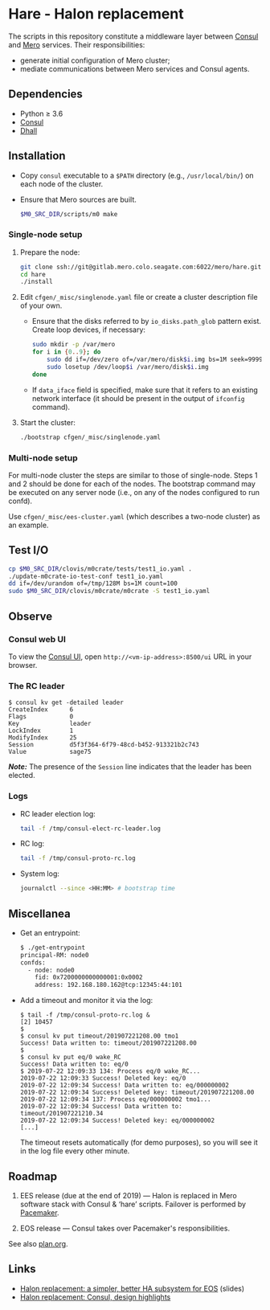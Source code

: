 # Hare - Halon replacement

The scripts in this repository constitute a middleware layer between [Consul](https://www.consul.io/) and [Mero](http://gitlab.mero.colo.seagate.com/mero/mero) services.  Their responsibilities:

- generate initial configuration of Mero cluster;
- mediate communications between Mero services and Consul agents.

## Dependencies

* Python &geq; 3.6
* [Consul](https://www.consul.io/downloads.html)
* [Dhall](https://github.com/dhall-lang/dhall-lang/wiki/Getting-started%3A-Generate-JSON-or-YAML#linux)

## Installation

* Copy `consul` executable to a `$PATH` directory (e.g.,
  `/usr/local/bin/`) on each node of the cluster.

* Ensure that Mero sources are built.
  ```sh
  $M0_SRC_DIR/scripts/m0 make
  ```
  <!-- XXX TODO: Hare should be able to work with Mero installed from rpm. -->

### Single-node setup

1. Prepare the node:
   ```sh
   git clone ssh://git@gitlab.mero.colo.seagate.com:6022/mero/hare.git
   cd hare
   ./install
   ```

2. Edit `cfgen/_misc/singlenode.yaml` file or create a cluster description
   file of your own.

   * Ensure that the disks referred to by `io_disks.path_glob` pattern
     exist.  Create loop devices, if necessary:
     ```bash
     sudo mkdir -p /var/mero
     for i in {0..9}; do
         sudo dd if=/dev/zero of=/var/mero/disk$i.img bs=1M seek=9999 count=1
         sudo losetup /dev/loop$i /var/mero/disk$i.img
     done
     ```

   * If `data_iface` field is specified, make sure that it refers to
     an existing network interface (it should be present in the output
     of `ifconfig` command).

3. Start the cluster:
   ```sh
   ./bootstrap cfgen/_misc/singlenode.yaml
   ```

### Multi-node setup

For multi-node cluster the steps are similar to those of single-node.
Steps 1 and 2 should be done for each of the nodes.  The bootstrap
command may be executed on any server node (i.e., on any of the nodes
configured to run confd).

Use `cfgen/_misc/ees-cluster.yaml` (which describes a two-node cluster)
as an example.

## Test I/O

```sh
cp $M0_SRC_DIR/clovis/m0crate/tests/test1_io.yaml .
./update-m0crate-io-test-conf test1_io.yaml
dd if=/dev/urandom of=/tmp/128M bs=1M count=100
sudo $M0_SRC_DIR/clovis/m0crate/m0crate -S test1_io.yaml
```

## Observe

### Consul web UI

To view the [Consul UI](https://learn.hashicorp.com/consul/getting-started/ui#set-up-access-to-the-ui),
open `http://<vm-ip-address>:8500/ui` URL in your browser.

### The RC leader

```
$ consul kv get -detailed leader
CreateIndex      6
Flags            0
Key              leader
LockIndex        1
ModifyIndex      25
Session          d5f3f364-6f79-48cd-b452-913321b2c743
Value            sage75
```

***Note:*** The presence of the `Session` line indicates that the leader
has been elected.

### Logs

* RC leader election log:
  ```sh
  tail -f /tmp/consul-elect-rc-leader.log
  ```

* RC log:
  ```sh
  tail -f /tmp/consul-proto-rc.log
  ```

* System log:
  ```sh
  journalctl --since <HH:MM> # bootstrap time
  ```

## Miscellanea

* Get an entrypoint:

  ```sh
  $ ./get-entrypoint
  principal-RM: node0
  confds:
    - node: node0
      fid: 0x7200000000000001:0x0002
      address: 192.168.180.162@tcp:12345:44:101
  ```

* Add a timeout and monitor it via the log:

  ```
  $ tail -f /tmp/consul-proto-rc.log &
  [2] 10457
  $
  $ consul kv put timeout/201907221208.00 tmo1
  Success! Data written to: timeout/201907221208.00
  $
  $ consul kv put eq/0 wake_RC
  Success! Data written to: eq/0
  $ 2019-07-22 12:09:33 134: Process eq/0 wake_RC...
  2019-07-22 12:09:33 Success! Deleted key: eq/0
  2019-07-22 12:09:34 Success! Data written to: eq/000000002
  2019-07-22 12:09:34 Success! Deleted key: timeout/201907221208.00
  2019-07-22 12:09:34 137: Process eq/000000002 tmo1...
  2019-07-22 12:09:34 Success! Data written to: timeout/201907221210.34
  2019-07-22 12:09:34 Success! Deleted key: eq/000000002
  [...]
  ```

  The timeout resets automatically (for demo purposes), so you will
  see it in the log file every other minute.

## Roadmap

1. EES release (due at the end of 2019) — Halon is replaced in Mero software stack with Consul & ‘hare’ scripts.  Failover is performed by [Pacemaker](https://clusterlabs.org/pacemaker/).

2. EOS release — Consul takes over Pacemaker's responsibilities.

See also [plan.org](./plan.org).

## Links

- [Halon replacement: a simpler, better HA subsystem for EOS](https://docs.google.com/presentation/d/17Pn61WBbTHpeR4NxGtaDfmmHxgoLW9BnQHRW7WJO0gM/view) (slides)
- [Halon replacement: Consul, design highlights](https://docs.google.com/document/d/1cR-BbxtMjGuZPj8NOc95RyFjqmeFsYf4JJ5Hw_tL1zA/view)
